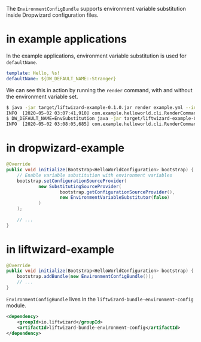 The `EnvironmentConfigBundle` supports environment variable substitution inside Dropwizard configuration files.
 
# in example applications
 
In the example applications, environment variable substitution is used for `defaultName`.
 
```yaml
template: Hello, %s!
defaultName: ${DW_DEFAULT_NAME:-Stranger}
```
 
We can see this in action by running the `render` command, with and without the environment variable set.
 
```bash
$ java -jar target/liftwizard-example-0.1.0.jar render example.yml --include-default
INFO  [2020-05-02 03:07:41,910] com.example.helloworld.cli.RenderCommand: DEFAULT => Hello, Stranger!
$ DW_DEFAULT_NAME=EnvSubstitution java -jar target/liftwizard-example-0.1.0.jar render example.yml --include-default
INFO  [2020-05-02 03:08:05,685] com.example.helloworld.cli.RenderCommand: DEFAULT => Hello, EnvSubstitution!
```
 
# in dropwizard-example
 
```java
@Override
public void initialize(Bootstrap<HelloWorldConfiguration> bootstrap) {
    // Enable variable substitution with environment variables
    bootstrap.setConfigurationSourceProvider(
            new SubstitutingSourceProvider(
                    bootstrap.getConfigurationSourceProvider(),
                    new EnvironmentVariableSubstitutor(false)
            )
    );
 
    // ...
}
```
 
# in liftwizard-example
 
```java
@Override
public void initialize(Bootstrap<HelloWorldConfiguration> bootstrap) {
    bootstrap.addBundle(new EnvironmentConfigBundle());
    // ...
}
```

`EnvironmentConfigBundle` lives in the `liftwizard-bundle-environment-config` module.

```xml
<dependency>
    <groupId>io.liftwizard</groupId>
    <artifactId>liftwizard-bundle-environment-config</artifactId>
</dependency>
```
